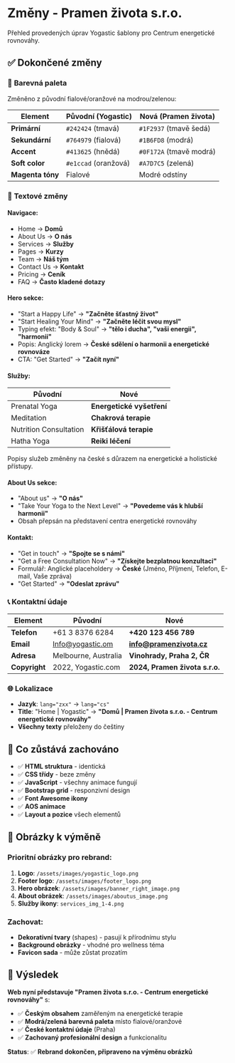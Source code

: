 # Změny - Pramen života s.r.o.

Přehled provedených úprav Yogastic šablony pro Centrum energetické rovnováhy.

## ✅ **Dokončené změny**

### 🎨 **Barevná paleta** 
Změněno z původní fialové/oranžové na modrou/zelenou:

| Element | Původní (Yogastic) | Nová (Pramen života) |
|---------|-------------------|---------------------|
| **Primární** | `#242424` (tmavá) | `#1F2937` (tmavě šedá) |
| **Sekundární** | `#764979` (fialová) | `#1B6FD8` (modrá) |
| **Accent** | `#413625` (hnědá) | `#0F172A` (tmavě modrá) |
| **Soft color** | `#e1ccad` (oranžová) | `#A7D7C5` (zelená) |
| **Magenta tóny** | Fialové | Modré odstíny |

### 📝 **Textové změny**

#### Navigace:
- Home → **Domů**
- About Us → **O nás** 
- Services → **Služby**
- Pages → **Kurzy**
- Team → **Náš tým**
- Contact Us → **Kontakt**
- Pricing → **Ceník**
- FAQ → **Často kladené dotazy**

#### Hero sekce:
- "Start a Happy Life" → **"Začněte šťastný život"**
- "Start Healing Your Mind" → **"Začněte léčit svou mysl"**
- Typing efekt: "Body & Soul" → **"tělo i ducha", "vaši energii", "harmonii"**
- Popis: Anglický lorem → **České sdělení o harmonii a energetické rovnováze**
- CTA: "Get Started" → **"Začít nyní"**

#### Služby:
| Původní | Nové |
|---------|------|
| Prenatal Yoga | **Energetické vyšetření** |
| Meditation | **Chakrová terapie** |
| Nutrition Consultation | **Křišťálová terapie** |
| Hatha Yoga | **Reiki léčení** |

Popisy služeb změněny na české s důrazem na energetické a holistické přístupy.

#### About Us sekce:
- "About us" → **"O nás"**
- "Take Your Yoga to the Next Level" → **"Povedeme vás k hlubší harmonii"**
- Obsah přepsán na představení centra energetické rovnováhy

#### Kontakt:
- "Get in touch" → **"Spojte se s námi"**
- "Get a Free Consultation Now" → **"Získejte bezplatnou konzultaci"**
- Formulář: Anglické placeholdery → **České** (Jméno, Příjmení, Telefon, E-mail, Vaše zpráva)
- "Get Started" → **"Odeslat zprávu"**

### 📞 **Kontaktní údaje**

| Element | Původní | Nové |
|---------|---------|------|
| **Telefon** | +61 3 8376 6284 | **+420 123 456 789** |
| **Email** | Info@yogastic.om | **info@pramenzivota.cz** |
| **Adresa** | Melbourne, Australia | **Vinohrady, Praha 2, ČR** |
| **Copyright** | 2022, Yogastic.com | **2024, Pramen života s.r.o.** |

### 🌐 **Lokalizace**
- **Jazyk**: `lang="zxx"` → `lang="cs"`
- **Title**: "Home | Yogastic" → **"Domů | Pramen života s.r.o. - Centrum energetické rovnováhy"**
- **Všechny texty** přeloženy do češtiny

## 🔄 **Co zůstává zachováno**

- ✅ **HTML struktura** - identická
- ✅ **CSS třídy** - beze změny
- ✅ **JavaScript** - všechny animace fungují
- ✅ **Bootstrap grid** - responzivní design
- ✅ **Font Awesome ikony**
- ✅ **AOS animace** 
- ✅ **Layout a pozice** všech elementů

## 📸 **Obrázky k výměně**

### Prioritní obrázky pro rebrand:
1. **Logo**: `/assets/images/yogastic_logo.png` 
2. **Footer logo**: `/assets/images/footer_logo.png`
3. **Hero obrázek**: `/assets/images/banner_right_image.png`
4. **About obrázek**: `/assets/images/aboutus_image.png`
5. **Služby ikony**: `services_img_1-4.png`

### Zachovat:
- **Dekorativní tvary** (shapes) - pasují k přírodnímu stylu
- **Background obrázky** - vhodné pro wellness téma
- **Favicon sada** - může zůstat prozatím

## 🎯 **Výsledek**

**Web nyní představuje "Pramen života s.r.o. - Centrum energetické rovnováhy"** s:
- ✅ **Českým obsahem** zaměřeným na energetické terapie
- ✅ **Modrá/zelená barevná paleta** místo fialové/oranžové
- ✅ **České kontaktní údaje** (Praha)
- ✅ **Zachovaný profesionální design** a funkcionalitu

**Status**: ✅ **Rebrand dokončen, připraveno na výměnu obrázků**